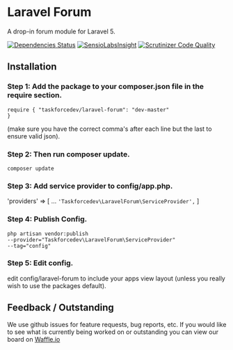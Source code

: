 # Laravel Forum
A drop-in forum module for Laravel 5.

[![Dependencies Status](https://depending.in/taskforcedev/laravel-forum.png)](http://depending.in/taskforcedev/laravel-forum) [![SensioLabsInsight](https://insight.sensiolabs.com/projects/0c79cbbe-c7e6-4223-8379-a0f445cfdf66/big.png)](https://insight.sensiolabs.com/projects/0c79cbbe-c7e6-4223-8379-a0f445cfdf66) [![Scrutinizer Code Quality](https://scrutinizer-ci.com/g/taskforcedev/laravel-forum/badges/quality-score.png?b=master)](https://scrutinizer-ci.com/g/taskforcedev/laravel-forum/?branch=master)

## Installation

### Step 1: Add the package to your composer.json file in the require section.
<code>require {
"taskforcedev/laravel-forum": "dev-master"
}</code>

(make sure you have the correct comma's after each line but the last to ensure valid json).

### Step 2: Then run composer update.
<code>composer update</code>

### Step 3: Add service provider to config/app.php.

'providers' => [
    ...
    <code>'Taskforcedev\LaravelForum\ServiceProvider',</code>
]

### Step 4: Publish Config.
<code>php artisan vendor:publish --provider="Taskforcedev\LaravelForum\ServiceProvider" --tag="config"</code>

### Step 5: Edit config.
edit config/laravel-forum to include your apps view layout (unless you really wish to use the packages default).

## Feedback / Outstanding
We use github issues for feature requests, bug reports, etc. If you would like to see what is currently being worked on or outstanding you can view our board on [Waffle.io](https://waffle.io/taskforcedev/laravel-forum)
